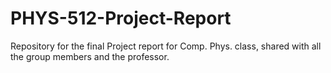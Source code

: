 # PHYS-512-Project-Report
Repository for the final Project report for Comp. Phys. class, shared with all the group members and the professor.
